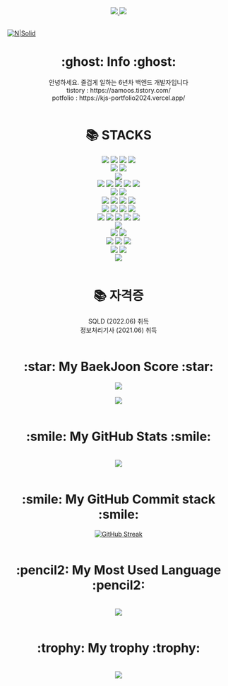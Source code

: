 <div align=center>
  <a href="https://hits.seeyoufarm.com">
    <img src="https://hits.seeyoufarm.com/api/count/incr/badge.svg?url=https%3A%2F%2Fgithub.com%2Faamoos&count_bg=%2379C83D&title_bg=%23555555&icon=&icon_color=%23E7E7E7&title=visit&edge_flat=false" />
  </a>
  <a href="https://img.shields.io/github/followers/aamoos?style=social">
    <img src="https://img.shields.io/github/followers/aamoos?style=social" />
  </a>
</div>
<br>

[![N|Solid](https://capsule-render.vercel.app/api?type=Waving&color=auto&height=300&&section=header&text=MyProfile&fontSize=90)](https://nodesource.com/products/nsolid)

<div align=center><h1>:ghost: Info :ghost:</h1></div>
  <div align=center> 
    안녕하세요. 즐겁게 일하는 6년차 백엔드 개발자입니다
    <br>
    tistory : https://aamoos.tistory.com/
    <br>
    potfolio : https://kjs-portfolio2024.vercel.app/
  </div>
</div>
<br>

<div align=center><h1>📚 STACKS</h1></div>
  <div align=center> 
    <img src="https://img.shields.io/badge/html5-E34F26?style=for-the-badge&logo=html5&logoColor=white">
    <img src="https://img.shields.io/badge/CSS3-1572B6?style=for-the-badge&logo=css3&logoColor=white"/>
    <img src="https://img.shields.io/badge/bootstrap-7952B3?style=for-the-badge&logo=bootstrap&logoColor=white">
    <img src="https://img.shields.io/badge/Tailwind CSS-06B6D4?style=for-the-badge&logo=Tailwind CSS&logoColor=white"/>
    <br>
    <img src="https://img.shields.io/badge/java-007396?style=for-the-badge&logo=java&logoColor=white">
    <img src="https://img.shields.io/badge/Kotlin-7F52FF?style=for-the-badge&logo=Kotlin&logoColor=white">
    <br>
    <img src="https://img.shields.io/badge/Android-3DDC84?style=for-the-badge&logo=android&logoColor=white"/>
    <br>
    <img src="https://img.shields.io/badge/javascript-F7DF1E?style=for-the-badge&logo=javascript&logoColor=black">
    <img src="https://img.shields.io/badge/jquery-0769AD?style=for-the-badge&logo=jquery&logoColor=white">
    <img src="https://img.shields.io/badge/vue.js-4FC08D?style=for-the-badge&logo=vue.js&logoColor=white">
    <img src="https://img.shields.io/badge/Typescript-3178C6?style=for-the-badge&logo=Typescript&logoColor=white"/>
    <img src="https://img.shields.io/badge/angular.js-DD0031?style=for-the-badge&logo=angularjs&logoColor=white">
    <br>
    <img src="https://img.shields.io/badge/Openlayers-1F6B75?style=for-the-badge&logo=Openlayers&logoColor=white">
    <img src="https://img.shields.io/badge/Leaflet-199900?style=for-the-badge&logo=Leaflet&logoColor=white">
    <br>
    <img src="https://img.shields.io/badge/oracle-F80000?style=for-the-badge&logo=oracle&logoColor=white">
    <img src="https://img.shields.io/badge/mysql-4479A1?style=for-the-badge&logo=mysql&logoColor=white">
    <img src="https://img.shields.io/badge/mariaDB-003545?style=for-the-badge&logo=mariaDB&logoColor=white">
    <img src="https://img.shields.io/badge/PostgreSQL-4169E1?style=for-the-badge&logo=PostgreSQL&logoColor=white">
    <br>
    <img src="https://img.shields.io/badge/spring-6DB33F?style=for-the-badge&logo=spring&logoColor=white">
    <img src="https://img.shields.io/badge/jpa-6DB33F?style=for-the-badge&logo=spring&logoColor=white">
    <img src="https://img.shields.io/badge/springboot-6DB33F?style=for-the-badge&logo=springboot&logoColor=white">
    <img src="https://img.shields.io/badge/Spring Security-6DB33F?style=for-the-badge&logo=Spring Security&logoColor=white">
    <br>
    <img src="https://img.shields.io/badge/linux-FCC624?style=for-the-badge&logo=linux&logoColor=black">
    <img src="https://img.shields.io/badge/Ubuntu-E95420?style=for-the-badge&logo=Ubuntu&logoColor=black">
    <img src="https://img.shields.io/badge/CentOS-262577?style=for-the-badge&logo=CentOS&logoColor=black">
    <img src="https://img.shields.io/badge/Amazon AWS-232F3E?style=for-the-badge&logo=Amazon AWS&logoColor=white">
    <img src="https://img.shields.io/badge/Vercel-000000?style=for-the-badge&logo=Vercel&logoColor=white"/>
    <br>
    <img src="https://img.shields.io/badge/docker-2496ED?style=for-the-badge&logo=docker&logoColor=black">
    <br>
    <img src="https://img.shields.io/badge/NGINX-009639?style=for-the-badge&logo=NGINX&logoColor=white">
    <img src="https://img.shields.io/badge/apache tomcat-F8DC75?style=for-the-badge&logo=apachetomcat&logoColor=white">
    <br>
    <img src="https://img.shields.io/badge/Eclipse IDE-2C2255?style=for-the-badge&logo=Eclipse IDE&logoColor=white">
    <img src="https://img.shields.io/badge/IntelliJ IDEA-000000?style=for-the-badge&logo=IntelliJ IDEA&logoColor=white">
    <img src="https://img.shields.io/badge/Android Studio-3DDC84?style=for-the-badge&logo=Android Studio&logoColor=white">
    <br>
    <img src="https://img.shields.io/badge/github-181717?style=for-the-badge&logo=github&logoColor=white">
    <img src="https://img.shields.io/badge/git-F05032?style=for-the-badge&logo=git&logoColor=white">
    <br>
    <img src="https://img.shields.io/badge/Jenkins-D24939?style=for-the-badge&logo=Jenkins&logoColor=white">
  </div>
</div>
<br>
 
<div align=center><h1>📚 자격증</h1></div>
  <div align=center> 
    SQLD (2022.06) 취득
    <br>
    정보처리기사 (2021.06) 취득
  </div>
</div>
<br>

<div align=center><h1>:star: My BaekJoon Score :star:</h1></div>
<div align=center>
  <a href="https://solved.ac/aamoos">
    <img src="http://mazassumnida.wtf/api/generate_badge?boj=aamoos" />
  </a>
</div>
<br>
<div align=center>
  <a href="https://solved.ac/aamoos">
    <img src="http://mazandi.herokuapp.com/api?handle=aamoos&theme=warm"/>
  </a>
</div>
<br>

<div align=center><h1>:smile: My GitHub Stats :smile: </h1></div>
<br>
<div align=center>
  <a href="https://github.com/anuraghazra/github-readme-stats">
    <img src="https://github-readme-stats-sigma-five.vercel.app/api?username=aamoos&show_icons=true&theme=radical" />
  </a>
</div>
<br>
<div align=center><h1>:smile: My GitHub Commit stack :smile: </h1></div>
<div align=center>
  <a href="https://git.io/streak-stats"><img src="https://streak-stats.demolab.com?user=aamoos&locale=ko" alt="GitHub Streak" /></a>
</div>
<br>
<div align=center><h1>:pencil2: My Most Used Language :pencil2: </h1></div>
<br>
<div align=center>
  <a href="https://github.com/jogilsang/jogilsang">
    <img src="https://github-readme-stats-sigma-five.vercel.app/api/top-langs/?username=aamoos&langs_count=10&layout=compact&theme=dark" />
  </a>
</div>
<br>

<div align=center><h1>:trophy: My trophy :trophy:</h1></div>
<br>
<div align=center>
  <a href="https://github.com/ryo-ma/github-profile-trophy">
    <img src="https://github-profile-trophy.vercel.app/?username=aamoos&theme=onedark" />
  </a>
</div>

<!--
**aamoos/aamoos** is a ✨ _special_ ✨ repository because its `README.md` (this file) appears on your GitHub profile.

Here are some ideas to get you started:

- 🔭 I’m currently working on ...
- 🌱 I’m currently learning ...
- 👯 I’m looking to collaborate on ...
- 🤔 I’m looking for help with ...
- 💬 Ask me about ...
- 📫 How to reach me: ...
- 😄 Pronouns: ...
- ⚡ Fun fact: ...
-->
